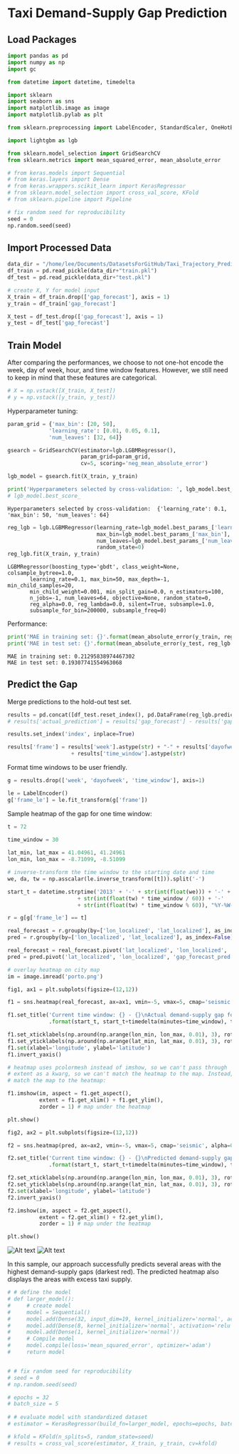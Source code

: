 
# Taxi Demand-Supply Gap Prediction #

## Load Packages ##


```python
import pandas as pd
import numpy as np
import gc

from datetime import datetime, timedelta  

import sklearn
import seaborn as sns
import matplotlib.image as image
import matplotlib.pylab as plt

from sklearn.preprocessing import LabelEncoder, StandardScaler, OneHotEncoder

import lightgbm as lgb

from sklearn.model_selection import GridSearchCV
from sklearn.metrics import mean_squared_error, mean_absolute_error

# from keras.models import Sequential
# from keras.layers import Dense
# from keras.wrappers.scikit_learn import KerasRegressor
# from sklearn.model_selection import cross_val_score, KFold
# from sklearn.pipeline import Pipeline

# fix random seed for reproducibility
seed = 0
np.random.seed(seed)
```

## Import Processed Data ##


```python
data_dir = "/home/lee/Documents/DatasetsForGitHub/Taxi_Trajectory_Prediction/"
df_train = pd.read_pickle(data_dir+"train.pkl")
df_test = pd.read_pickle(data_dir+"test.pkl")
```


```python
# create X, Y for model input
X_train = df_train.drop(['gap_forecast'], axis = 1)
y_train = df_train['gap_forecast']

X_test = df_test.drop(['gap_forecast'], axis = 1)
y_test = df_test['gap_forecast']
```

## Train Model ##

After comparing the performances, we choose to not one-hot encode the week, day of week, hour, and time window features. However, we still need to keep in mind that these features are categorical. 


```python
# X = np.vstack([X_train, X_test])
# y = np.vstack([y_train, y_test])
```

Hyperparameter tuning:


```python
param_grid = {'max_bin': [20, 50], 
             'learning_rate': [0.01, 0.05, 0.1],
             'num_leaves': [32, 64]}

gsearch = GridSearchCV(estimator=lgb.LGBMRegressor(), 
                       param_grid=param_grid, 
                       cv=5, scoring='neg_mean_absolute_error') 

lgb_model = gsearch.fit(X_train, y_train)
```


```python
print('Hyperparameters selected by cross-validation: ', lgb_model.best_params_)
# lgb_model.best_score_
```

    Hyperparameters selected by cross-validation:  {'learning_rate': 0.1, 'max_bin': 50, 'num_leaves': 64}



```python
reg_lgb = lgb.LGBMRegressor(learning_rate=lgb_model.best_params_['learning_rate'], 
                            max_bin=lgb_model.best_params_['max_bin'], 
                            num_leaves=lgb_model.best_params_['num_leaves'], 
                            random_state=0)
reg_lgb.fit(X_train, y_train)
```




    LGBMRegressor(boosting_type='gbdt', class_weight=None, colsample_bytree=1.0,
           learning_rate=0.1, max_bin=50, max_depth=-1, min_child_samples=20,
           min_child_weight=0.001, min_split_gain=0.0, n_estimators=100,
           n_jobs=-1, num_leaves=64, objective=None, random_state=0,
           reg_alpha=0.0, reg_lambda=0.0, silent=True, subsample=1.0,
           subsample_for_bin=200000, subsample_freq=0)



Performance:


```python
print('MAE in training set: {}'.format(mean_absolute_error(y_train, reg_lgb.predict(X_train))))
print('MAE in test set: {}'.format(mean_absolute_error(y_test, reg_lgb.predict(X_test))))
```

    MAE in training set: 0.21295838974467302
    MAE in test set: 0.19307741554963068


## Predict the Gap ##

Merge predictions to the hold-out test set. 


```python
results = pd.concat([df_test.reset_index(), pd.DataFrame(reg_lgb.predict(X_test), columns=['gap_forecast_pred'])], axis=1)
# results['actual_prediction'] = results['gap_forecast'] - results['gap_forecast_pred']

results.set_index('index', inplace=True)

results['frame'] = results['week'].astype(str) + "-" + results['dayofweek'].astype(str) + "-" \
                    + results['time_window'].astype(str)
```

Format time windows to be user friendly. 


```python
g = results.drop(['week', 'dayofweek', 'time_window'], axis=1)

le = LabelEncoder()
g['frame_le'] = le.fit_transform(g['frame'])
```

Sample heatmap of the gap for one time window:


```python
t = 72
    
time_window = 30

lat_min, lat_max = 41.04961, 41.24961
lon_min, lon_max = -8.71099, -8.51099

# inverse-transform the time window to the starting date and time
we, da, tw = np.asscalar(le.inverse_transform([t])).split('-')

start_t = datetime.strptime('2013' + '-' + str(int(float(we))) + '-' + str(int(float(da))) + '-'
                      + str(int(float(tw) * time_window / 60)) + '-' 
                      + str(int(float(tw) * time_window % 60)), "%Y-%W-%w-%H-%M")

r = g[g['frame_le'] == t]

real_forecast = r.groupby(by=['lon_localized', 'lat_localized'], as_index=False)['gap_forecast'].sum()
pred = r.groupby(by=['lon_localized', 'lat_localized'], as_index=False)['gap_forecast_pred'].sum()

real_forecast = real_forecast.pivot('lat_localized', 'lon_localized', 'gap_forecast')
pred = pred.pivot('lat_localized', 'lon_localized', 'gap_forecast_pred')

# overlay heatmap on city map
im = image.imread('porto.png')

fig1, ax1 = plt.subplots(figsize=(12,12))

f1 = sns.heatmap(real_forecast, ax=ax1, vmin=-5, vmax=5, cmap='seismic', alpha=0.5, zorder=2)

f1.set_title('Current time window: {} - {}\nActual demand-supply gap for the next {} minutes'\
             .format(start_t, start_t+timedelta(minutes=time_window), time_window), fontsize=14)

f1.set_xticklabels(np.around(np.arange(lon_min, lon_max, 0.01), 3), rotation=90)
f1.set_yticklabels(np.around(np.arange(lat_min, lat_max, 0.01), 3), rotation=0)
f1.set(xlabel='longitude', ylabel='latitude')
f1.invert_yaxis()

# heatmap uses pcolormesh instead of imshow, so we can't pass through 
# extent as a kwarg, so we can't match the heatmap to the map. Instead, 
# match the map to the heatmap:

f1.imshow(im, aspect = f1.get_aspect(),
          extent = f1.get_xlim() + f1.get_ylim(),
          zorder = 1) # map under the heatmap

plt.show()

fig2, ax2 = plt.subplots(figsize=(12,12))

f2 = sns.heatmap(pred, ax=ax2, vmin=-5, vmax=5, cmap='seismic', alpha=0.5, zorder=2)

f2.set_title('Current time window: {} - {}\nPredicted demand-supply gap for the next {} minutes'\
             .format(start_t, start_t+timedelta(minutes=time_window), time_window), fontsize=14)

f2.set_xticklabels(np.around(np.arange(lon_min, lon_max, 0.01), 3), rotation=90)
f2.set_yticklabels(np.around(np.arange(lat_min, lat_max, 0.01), 3), rotation=0)
f2.set(xlabel='longitude', ylabel='latitude')
f2.invert_yaxis()

f2.imshow(im, aspect = f2.get_aspect(),
          extent = f2.get_xlim() + f2.get_ylim(),
          zorder = 1) # map under the heatmap

plt.show()
```



![Alt text](results_actual.png?raw=true)
![Alt text](results_pred.png?raw=true)


In this sample, our approach successfully predicts several areas with the highest demand-supply gaps (darkest red). The predicted heatmap also displays the areas with excess taxi supply. 


```python
# # define the model
# def larger_model():
#     # create model
#     model = Sequential()
#     model.add(Dense(32, input_dim=19, kernel_initializer='normal', activation='relu'))
#     model.add(Dense(8, kernel_initializer='normal', activation='relu'))
#     model.add(Dense(1, kernel_initializer='normal'))
#     # Compile model
#     model.compile(loss='mean_squared_error', optimizer='adam')
#     return model


# # fix random seed for reproducibility
# seed = 0
# np.random.seed(seed)

# epochs = 32
# batch_size = 5
    
# # evaluate model with standardized dataset
# estimator = KerasRegressor(build_fn=larger_model, epochs=epochs, batch_size=batch_size, verbose=1)

# kfold = KFold(n_splits=5, random_state=seed)
# results = cross_val_score(estimator, X_train, y_train, cv=kfold)
```
